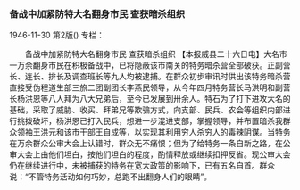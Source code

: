 ### 备战中加紧防特大名翻身市民  查获暗杀组织

1946-11-30
第2版()
专栏：

　　备战中加紧防特大名翻身市民
    查获暗杀组织
    【本报威县二十六日电】大名市一万余翻身市民在积极备战中，已将隐蔽该市南关的特务暗杀营全部破获。正副营长、连长、排长及调查班长等九人均被逮捕。在群众初步审讯时供出该特务暗杀营直接受伪程道生部三旅二团副团长李燕民领导，从今年四月特务营长马洪明和副营长杨洪恩等八人拜为八大兄弟后，至今已发展到卅余人。特石为了打下进攻大名的基础，采取了威胁、收买、拜弟兄等欺骗方式，向支部、民兵、农会等组织内部进行挑拨破坏，杨洪恩已打入民兵，想进一步混进支部，掌握领导，并布置暗杀我群众领袖王洪元和该市干部王自成等，以实现其利用穷人杀穷人的毒辣阴谋。当特务在万余群众公审大会上认错时，群众无不痛恨；但为了给特务一条自新之路，在公审大会上由他们坦白，按他们坦白的程度，酌情释放或继续扣押反省。现公审大会仍在继续进行中，未被捕获的特务在宽大政策的影响下，已有五名自首。群众说：“不管特务活动如何巧妙，总跑不出翻身人们的眼睛”。
